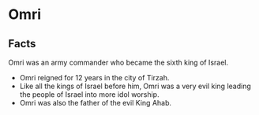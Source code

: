 # Omri

## Facts

Omri was an army commander who became the sixth king of Israel.

* Omri reigned for 12 years in the city of Tirzah. 
* Like all the kings of Israel before him, Omri was a very evil king leading the people of Israel into more idol worship.
* Omri was also the father of the evil King Ahab.